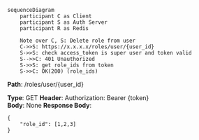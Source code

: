 ```mermaid
sequenceDiagram
    participant C as Client  
    participant S as Auth Server
    participant R as Redis

	Note over C, S: Delete role from user
	C->>S: https://x.x.x.x/roles/user/{user_id}
	S->>S: check access_token is super user and token valid
	S-->>C: 401 Unauthorized
	S->>S: get role_ids from token
	S->>C: OK(200) (role_ids)

```

**Path**: /roles/user/{user_id}

**Type**: GET
**Header**: Authorization: Bearer {token}  
**Body**: None
**Response Body**: 
```
{  
	"role_id": [1,2,3]
}  
```
